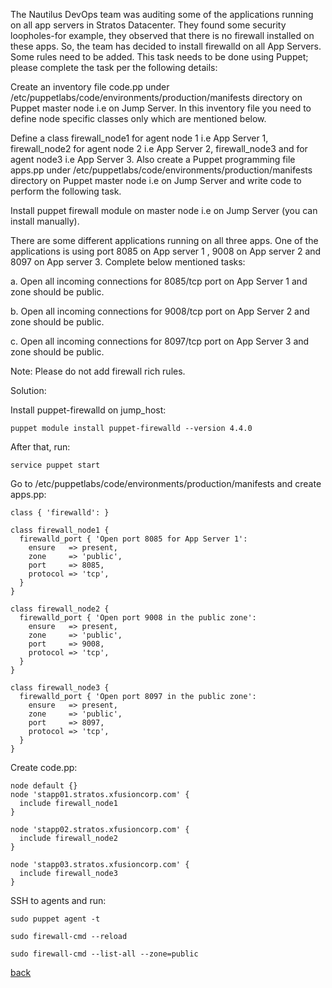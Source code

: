 The Nautilus DevOps team was auditing some of the applications running on all app servers in Stratos Datacenter. They found some security loopholes-for example, they observed that there is no firewall installed on these apps. So, the team has decided to install firewalld on all App Servers. Some rules need to be added. This task needs to be done using Puppet; please complete the task per the following details:  

Create an inventory file code.pp under /etc/puppetlabs/code/environments/production/manifests directory on Puppet master node i.e on Jump Server. In this inventory file you need to define node specific classes only which are mentioned below.  

Define a class firewall_node1 for agent node 1 i.e App Server 1, firewall_node2 for agent node 2 i.e App Server 2, firewall_node3 and for agent node3 i.e App Server 3.
Also create a Puppet programming file apps.pp under /etc/puppetlabs/code/environments/production/manifests directory on Puppet master node i.e on Jump Server and write code to perform the following task.  

Install puppet firewall module on master node i.e on Jump Server (you can install manually).  

There are some different applications running on all three apps. One of the applications is using port 8085 on App server 1 , 9008 on App server 2 and 8097 on App server 3. Complete below mentioned tasks:  

a. Open all incoming connections for 8085/tcp port on App Server 1 and zone should be public.  

b. Open all incoming connections for 9008/tcp port on App Server 2 and zone should be public.  

c. Open all incoming connections for 8097/tcp port on App Server 3 and zone should be public.  

Note: Please do not add firewall rich rules.  


Solution:    

Install puppet-firewalld on jump_host:  
```
puppet module install puppet-firewalld --version 4.4.0
```

After that, run:  
```
service puppet start
```

Go to /etc/puppetlabs/code/environments/production/manifests and create apps.pp:  
```
class { 'firewalld': }

class firewall_node1 {
  firewalld_port { 'Open port 8085 for App Server 1':
    ensure   => present,
    zone     => 'public',
    port     => 8085,
    protocol => 'tcp',
  }
}

class firewall_node2 {
  firewalld_port { 'Open port 9008 in the public zone':
    ensure   => present,
    zone     => 'public',
    port     => 9008,
    protocol => 'tcp',
  }
}

class firewall_node3 {
  firewalld_port { 'Open port 8097 in the public zone':
    ensure   => present,
    zone     => 'public',
    port     => 8097,
    protocol => 'tcp',
  }
}
```

Create code.pp:  
```
node default {}
node 'stapp01.stratos.xfusioncorp.com' {
  include firewall_node1 
}

node 'stapp02.stratos.xfusioncorp.com' {
  include firewall_node2
}

node 'stapp03.stratos.xfusioncorp.com' {
  include firewall_node3
}
```

SSH to agents and run:  
```
sudo puppet agent -t
```
```
sudo firewall-cmd --reload
```
```
sudo firewall-cmd --list-all --zone=public
```

[back](https://github.com/MederD/Kodekloud-Engineer-Tasks)
